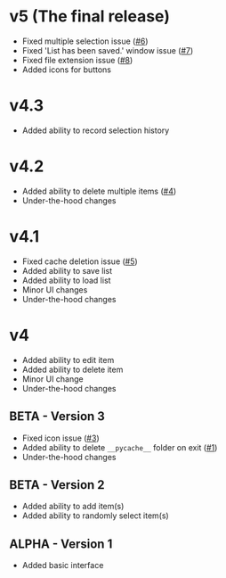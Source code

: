 # v5 (The final release)

- Fixed multiple selection issue ([#6](https://github.com/ygz213/Selector/issues/6))
- Fixed 'List has been saved.' window issue ([#7](https://github.com/ygz213/Selector/issues/7))
- Fixed file extension issue ([#8](https://github.com/ygz213/Selector/issues/8))
- Added icons for buttons

# v4.3

- Added ability to record selection history

# v4.2

- Added ability to delete multiple items ([#4](https://github.com/ygz213/Selector/issues/4))
- Under-the-hood changes

# v4.1

- Fixed cache deletion issue ([#5](https://github.com/ygz213/Selector/issues/5))
- Added ability to save list
- Added ability to load list
- Minor UI changes
- Under-the-hood changes

# v4

- Added ability to edit item
- Added ability to delete item
- Minor UI change
- Under-the-hood changes

## BETA - Version 3

- Fixed icon issue ([#3](https://github.com/ygz213/Selector/issues/3))
- Added ability to delete `__pycache__` folder on exit ([#1](https://github.com/ygz213/Selector/issues/1))
- Under-the-hood changes

## BETA - Version 2

- Added ability to add item(s)
- Added ability to randomly select item(s)

## ALPHA - Version 1

- Added basic interface